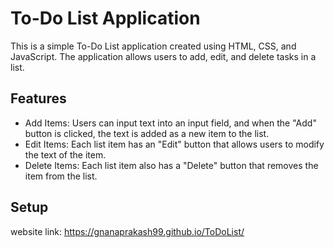 # To-Do List Application 

This is a simple To-Do List application created using HTML, CSS, and JavaScript. 
The application allows users to add, edit, and delete tasks in a list.

## Features
 - Add Items: Users can input text into an input field, and when the "Add" button is clicked, the text is added as a new item to the list.
 - Edit Items: Each list item has an "Edit" button that allows users to modify the text of the item.
 - Delete Items: Each list item also has a "Delete" button that removes the item from the list.

## Setup

website link: https://gnanaprakash99.github.io/ToDoList/
